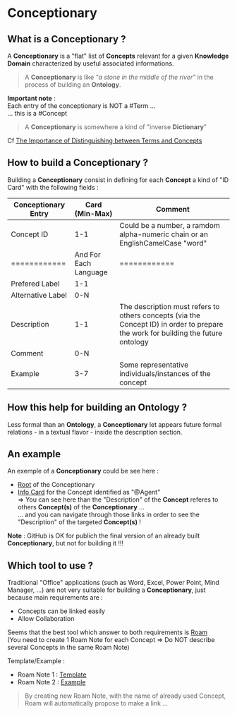 Conceptionary
==

What is a Conceptionary ?
-
A __Conceptionary__ is a "flat" list of __Concepts__ relevant for a given __Knowledge Domain__ characterized by useful associated informations.

> A __Conceptionary__ is like _"a stone in the middle of the river"_ in the process of building an __Ontology__.   

__Important note__ :   
Each entry of the conceptionary is NOT a #Term ...   
... this is a #Concept   
> A __Conceptionary__ is somewhere a kind of "inverse __Dictionary__"

Cf <a href="https://www.semanticarts.com/the-importance-of-distinguishing-between-terms-and-concepts/">The Importance of Distinguishing between Terms and Concepts</a> 


How to build a Conceptionary ?
-
Building a __Conceptionary__ consist in defining for each __Concept__ a kind of "ID Card" with the following fields :

<table>
    <thead>
        <tr>
            <th>Conceptionary Entry</th>
            <th>Card (Min-Max)</th>
            <th>Comment</th>
        </tr>
    </thead>
    <tbody>
        <tr>
            <td>Concept ID</td>
            <td>1-1</td>
            <td>Could be a number, a ramdom alpha-numeric chain or an EnglishCamelCase "word"</td>
        </tr>
          <tr>
            <td>============</td>
            <td>And For Each Language</td>
            <td>============</td>
        </tr>
        <tr>
            <td>Prefered Label</td>
            <td>1-1</td>
            <td></td>
        </tr>
        <tr>
            <td>Alternative Label</td>
            <td>0-N</td>
            <td></td>
        </tr>
        <tr>
            <td>Description</td>
            <td>1-1</td>
            <td>The description must refers to others concepts (via the Concept ID) in order to prepare the work for building the future ontology</td>
        </tr>
        <tr>
            <td>Comment</td>
            <td>0-N</td>
            <td></td>
        </tr>
        <tr>
            <td>Example</td>
            <td>3-7</td>
            <td>Some representative individuals/instances of the concept</td>
        </tr>
    </tbody>
</table>

How this help for building an Ontology ?
-
Less formal than an __Ontology__, a __Conceptionary__ let appears future formal relations - in a textual flavor - inside the description section.

An example
-
An exemple of a __Conceptionary__ could be see here :
* <a href="https://github.com/iPlumb3r/EcosystemMapping/tree/master/1_Semantic/Conceptionary">Root</a> of the Conceptionary   
* <a href="https://github.com/iPlumb3r/EcosystemMapping/blob/master/1_Semantic/Conceptionary/%40Agent.md">Info Card</a> for the Concept identified as "@Agent"   
=> You can see here than the "Description" of the __Concept__ referes to others __Concept(s)__ of the __Conceptionary__ ...   
... and you can navigate through those links in order to see the "Description" of the targeted __Concept(s)__ !

__Note__ : GitHub is OK for publich the final version of an already built __Conceptionary__, but not for building it !!!


Which tool to use ?
-

Traditional "Office" applications (such as Word, Excel, Power Point, Mind Manager, ...) are not very suitable for building a __Conceptionary__, just because main requirements are : 
   - Concepts can be linked easily
   - Allow Collaboration
   
 
 Seems that the best tool which answer to both requirements is <a href="https://roamresearch.com/">Roam</a>    
 (You need to create 1 Roam Note for each Concept => Do NOT describe several Concepts in the same Roam Note)

Template/Example : 
* Roam Note 1 : <a href="https://roamresearch.com/#/app/EntangledBootstrap/page/1fZzExIam">Template</a>   
* Roam Note 2 : <a href="https://roamresearch.com/#/app/EntangledBootstrap/page/S5u8LXV2A">Example</a>  

> By creating new Roam Note, with the name of already used Concept, Roam will automatically propose to make a link ...
  
 
 
